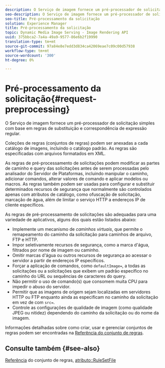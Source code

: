 ```yaml
---
description: O Serviço de imagem fornece um pré-processador de solicitação simples com base em regras de substituição e correspondência de expressão regular.
seo-description: O Serviço de imagem fornece um pré-processador de solicitação simples com base em regras de substituição e correspondência de expressão regular.
seo-title: Pré-processamento da solicitação
solution: Experience Manager
title: Pré-processamento da solicitação
topic: Dynamic Media Image Serving - Image Rendering API
uuid: 375bbca2-7a4a-49a9-9577-86e6b2f19990
translation-type: tm+mt
source-git-commit: 97a84e8e7edd3d834ca42069eae7c09c00d57938
workflow-type: tm+mt
source-wordcount: '300'
ht-degree: 0%

---
```



# Pré-processamento da solicitação{#request-preprocessing}

O Serviço de imagem fornece um pré-processador de solicitação simples com base em regras de substituição e correspondência de expressão regular.

Coleções de regras (conjuntos de regras) podem ser anexadas a cada catálogo de imagens, incluindo o catálogo padrão. As regras são especificadas com arquivos formatados em XML.

As regras de pré-processamento de solicitações podem modificar as partes de caminho e query das solicitações antes de serem processadas pelo analisador do Servidor de Plataformas, incluindo manipular o caminho, adicionar comandos, alterar valores de comando e aplicar modelos ou macros. As regras também podem ser usadas para configurar e substituir determinados recursos de segurança que normalmente são controlados apenas com atributos de catálogo, como ofuscação de solicitação, marcação de água, além de limitar o serviço HTTP a endereços IP de cliente específicos.

As regras de pré-processamento de solicitações são adequadas para uma variedade de aplicativos, alguns dos quais estão listados abaixo:

* Implemente um mecanismo de *caminhos virtuais*, que permite o remapeamento do caminho da solicitação para caminhos de arquivo, FTP e HTTP.
* Impor seletivamente recursos de segurança, como a marca d&#39;água, filtrados por nome de imagem ou caminho.
* Omitir marcas d&#39;água ou outros recursos de segurança ao acessar o servidor a partir de endereços IP específicos.
* Forçar a aplicação de comandos, como `defaultImage=`, a todas as solicitações ou a solicitações que exibem um padrão específico no caminho do URL ou sequências de caracteres do query.
* Não permitir o uso de comando(s) que consomem muita CPU para impedir o abuso do servidor.
* Permitir que as imagens de origem sejam localizadas em servidores HTTP ou FTP enquanto ainda as especificam no caminho da solicitação em vez de com `src=`.
* Controle as configurações de qualidade de imagem (como qualidade JPEG ou nitidez) dependendo do caminho da solicitação ou do nome da imagem.

Informações detalhadas sobre como criar, usar e gerenciar conjuntos de regras podem ser encontradas na [Referência do conjunto de regras](../../../../../is-api/image-catalog/image-serving-api-ref/c-image-catalog-reference/c-rule-set-reference/c-rule-set-reference.md#concept-3e5058cf3507470b82cac638df23ea8e).

## Consulte também {#see-also}

[Referência](../../../../../is-api/image-catalog/image-serving-api-ref/c-image-catalog-reference/c-rule-set-reference/c-rule-set-reference.md#concept-3e5058cf3507470b82cac638df23ea8e) do conjunto de regras,  [atributo::RuleSetFile](../../../../../is-api/image-catalog/image-serving-api-ref/c-image-catalog-reference/c-overview/c-file-formats/r-rule-set-files.md#reference-3e54cb5f4d74411a84889fed056ac093)

